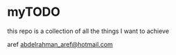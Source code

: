 # myTODO

this repo is a collection of all the things I want to achieve


aref
abdelrahman_aref@hotmail.com

